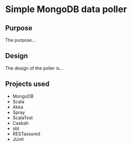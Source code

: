 # Simple MongoDB data poller

## Purpose
The purpose...

## Design
The design of the poller is...

## Projects used
* MongoDB
* Scala
* Akka
* Spray
* ScalaTest
* Casbah
* sbt
* RESTassured
* JUnit
